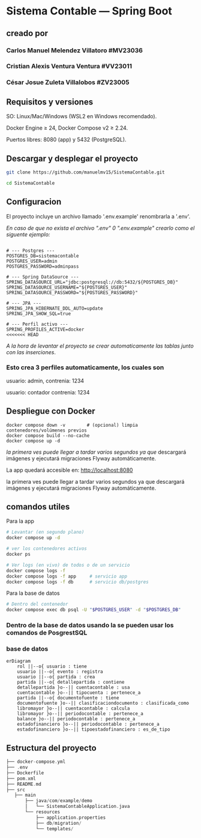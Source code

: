 # Sistema Contable — Spring Boot

## creado por

### Carlos Manuel Melendez Villatoro #MV23036

### Cristian Alexis Ventura Ventura #VV23011

### César Josue Zuleta Villalobos #ZV23005

## Requisitos y versiones

SO: Linux/Mac/Windows (WSL2 en Windows recomendado).

Docker Engine ≥ 24, Docker Compose v2 ≥ 2.24.

Puertos libres: 8080 (app) y 5432 (PostgreSQL).

## Descargar y desplegar el proyecto

``` bash
git clone https://github.com/manuelmv15/SistemaContable.git

cd SistemaContable

```

## Configuracion

El proyecto incluye un archivo llamado '.env.example' renombrarla a '.env'.

*En caso de que no exista el archivo ".env" 0 ".env.example" crearlo como el siguente ejemplo:*

 ```   .env

# --- Postgres ---
POSTGRES_DB=sistemacontable
POSTGRES_USER=admin
POSTGRES_PASSWORD=adminpass

# --- Spring DataSource ---
SPRING_DATASOURCE_URL="jdbc:postgresql://db:5432/${POSTGRES_DB}"
SPRING_DATASOURCE_USERNAME="${POSTGRES_USER}"
SPRING_DATASOURCE_PASSWORD="${POSTGRES_PASSWORD}"

# --- JPA ---
SPRING_JPA_HIBERNATE_DDL_AUTO=update
SPRING_JPA_SHOW_SQL=true

# --- Perfil activo ---
SPRING_PROFILES_ACTIVE=docker
<<<<<<< HEAD
```

*A la hora de levantar el proyecto se crear automaticamente las tablas junto con las inserciones*.

### Esto crea 3 perfiles automaticamente, los cuales son

usuario: admin, contrenia: 1234

usuario: contador contrenia: 1234

## Despliegue con Docker

```bahs
docker compose down -v        # (opcional) limpia contenedores/volúmenes previos
docker compose build --no-cache
docker compose up -d
```

*la primera ves puede llegar a tardar varios segundos ya que*  descargará imágenes y ejecutará migraciones Flyway automáticamente.

La app quedará accesible en:  [http://localhost:8080](http://localhost:8080)

la primera ves puede llegar a tardar varios segundos ya que  descargará imágenes y ejecutará migraciones Flyway automáticamente.

## comandos utiles

Para la app

```bash
# Levantar (en segundo plano)
docker compose up -d

# ver los contenedores activos
docker ps 

# Ver logs (en vivo) de todos o de un servicio
docker compose logs -f
docker compose logs -f app     # servicio app
docker compose logs -f db      # servicio db/postgres

```

Para la base de datos

```bash
# Dentro del contenedor
docker compose exec db psql -U "$POSTGRES_USER" -d "$POSTGRES_DB"
```

### **Dentro de la base de datos usando la se pueden usar los comandos de PosgrestSQL**

### base de datos

```mermaid
erDiagram
    rol ||--o{ usuario : tiene
    usuario ||--o{ evento : registra
    usuario ||--o{ partida : crea
    partida ||--o{ detallepartida : contiene
    detallepartida }o--|| cuentacontable : usa
    cuentacontable }o--|| tipocuenta : pertenece_a
    partida ||--o{ documentofuente : tiene
    documentofuente }o--|| clasificaciondocumento : clasificada_como
    libromayor }o--|| cuentacontable : calcula
    libromayor }o--|| periodocontable : pertenece_a
    balance }o--|| periodocontable : pertenece_a
    estadofinanciero }o--|| periodocontable : pertenece_a
    estadofinanciero }o--|| tipoestadofinanciero : es_de_tipo
```

## Estructura del proyecto

``` swift
├── docker-compose.yml
├── .env
├── Dockerfile
├── pom.xml
├── README.md
├── src
   ├── main
       ├── java/com/example/demo
       │   └── SistemaContableApplication.java
       └── resources
           ├── application.properties
           ├── db/migration/
           └── templates/
```

